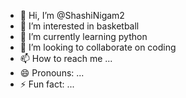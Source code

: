 - 👋 Hi, I’m @ShashiNigam2
- 👀 I’m interested in basketball
- 🌱 I’m currently learning python
- 💞️ I’m looking to collaborate on coding
- 📫 How to reach me ...
- 😄 Pronouns: ...
- ⚡ Fun fact: ...


<!---
ShashiNigam2/ShashiNigam2 is a ✨ special ✨ repository because its `README.md` (this file) appears on your GitHub profile.
You can click the Preview link to take a look at your changes.
--->
